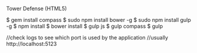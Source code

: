 Tower Defense (HTML5)

$ gem install compass
$ sudo npm install bower -g
$ sudo npm install gulp -g
$ npm install
$ bower install
$ gulp js
$ gulp compass
$ gulp

//check logs to see which port is used by the application
//usually http://localhost:5123
